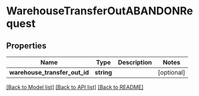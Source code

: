 # WarehouseTransferOutABANDONRequest

## Properties
Name | Type | Description | Notes
------------ | ------------- | ------------- | -------------
**warehouse_transfer_out_id** | **string** |  | [optional] 

[[Back to Model list]](../README.md#documentation-for-models) [[Back to API list]](../README.md#documentation-for-api-endpoints) [[Back to README]](../README.md)


